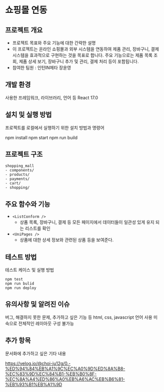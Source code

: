 # 쇼핑몰 연동

## 프로젝트 개요

- 프로젝트 목표와 주요 기능에 대한 간략한 설명
- 이 프로젝트는 온라인 쇼핑몰과 외부 시스템을 연동하여 제품 관리, 장바구니, 결제 시스템을 효과적으로 구현하는 것을 목표로 합니다. 주요 기능으로는 제품 목록 조회, 제품 상세 보기, 장바구니 추가 및 관리, 결제 처리 등이 포함됩니다.
- 참여한 팀원 : 인턴IN메타 장윤영

## 개발 환경

사용한 프레임워크, 라이브러리, 언어 등
React 17.0

## 설치 및 실행 방법

프로젝트를 로컬에서 실행하기 위한 설치 방법과 명령어

npm install
npm start
npm run build

## 프로젝트 구조
```
shopping_mall
- components/
- products/
- payments/
- cart/
- shopping/
```

## 주요 함수와 기능
- `<ListConform />`
  - 상품 목록, 장바구니, 결제 등 모든 페이지에서 데이터들이 일관성 있게 유지 되는 리스트를 확인
- `<UniPages />`
  - 상품에 대한 상세 정보와 관련된 상품 등을 보여준다.

## 테스트 방법

테스트 케이스 및 실행 방법
```
npm test
npm run bulid
npm run deploy
```

## 유의사항 및 알려진 이슈

버그, 해결하지 못한 문제, 추가하고 싶은 기능 등
html, css, javascript 언어 사용 미숙으로 전체적인 레이아웃 구성 불가능

## 추가 항목

문서화에 추가하고 싶은 기타 내용

https://velog.io/@choi-ju12g/0.-%ED%94%84%EB%A1%9C%EC%A0%9D%ED%8A%B8-%EC%83%9D%EC%84%B1-%EB%B0%8F-%EC%8A%A4%ED%86%A0%EB%A6%AC%EB%B6%81-%EB%93%B1%EB%A1%9D